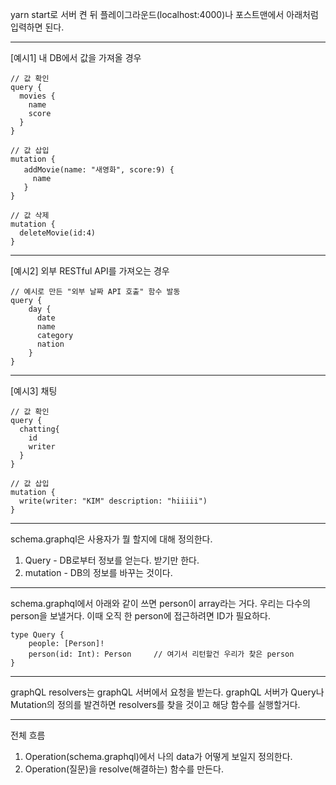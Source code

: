 yarn start로 서버 켠 뒤 플레이그라운드(localhost:4000)나 포스트맨에서 아래처럼 입력하면 된다.


----------------

[예시1] 내 DB에서 값을 가져올 경우


```
// 값 확인
query {
  movies {
    name
    score
  }
}
```


```
// 값 삽입
mutation {
   addMovie(name: "새영화", score:9) {
     name 
   }
}
```


```
// 값 삭제
mutation {
  deleteMovie(id:4)
}
```

----------------

[예시2] 외부 RESTful API를 가져오는 경우

```
// 예시로 만든 "외부 날짜 API 호출" 함수 발동
query {
    day {
      date
      name
      category
      nation
    }
}
```
----------------


[예시3] 채팅

```
// 값 확인
query {
  chatting{
    id
    writer
  }
}
```


```
// 값 삽입
mutation {
  write(writer: "KIM" description: "hiiiii")
}
```

----------------



schema.graphql은 사용자가 뭘 할지에 대해 정의한다.

1. Query - DB로부터 정보를 얻는다. 받기만 한다.
2. mutation - DB의 정보를 바꾸는 것이다.

-------------------------------

schema.graphql에서 아래와 같이 쓰면 person이 array라는 거다.
우리는 다수의 person을 보낼거다. 이때 오직 한 person에 접근하려면 ID가 필요하다.

```
type Query {
    people: [Person]!
    person(id: Int): Person     // 여기서 리턴할건 우리가 찾은 person
}
```

-------------------------------

graphQL resolvers는 graphQL 서버에서 요청을 받는다.
graphQL 서버가 Query나 Mutation의 정의를 발견하면 resolvers를 찾을 것이고 해당 함수를 실행할거다.

-------------------------------

전체 흐름
1. Operation(schema.graphql)에서 나의 data가 어떻게 보일지 정의한다.
2. Operation(질문)을 resolve(해결하는) 함수를 만든다.
